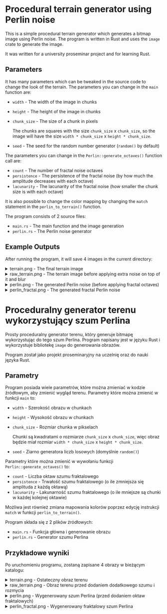 # Procedural terrain generator using Perlin noise

This is a simple procedural terrain generator which generates a bitmap image using Perlin noise. The program is written in Rust and uses the `image` crate to generate the image.

It was written for a university proseminar project and for learning Rust.

## Parameters

It has many parameters which can be tweaked in the source code to change the look of the terrain. The parameters you can change in the `main` function are:

- `width` - The width of the image in chunks
- `height` - The height of the image in chunks
- `chunk_size` - The size of a chunk in pixels

    The chunks are squares with the size `chunk_size` x `chunk_size`, so the image will have the size `width * chunk_size` x `height * chunk_size`.

- `seed` - The seed for the random number generator (`random()` by default)

The parameters you can change in the `Perlin::generate_octaves()` function call are:

- `count` - The number of fractal noise octaves
- `persistence` - The persistence of the fractal noise (by how much the amplitude decreases with each octave)
- `lacunarity` - The lacunarity of the fractal noise (how smaller the chunk size is with each octave)

It is also possible to change the color mapping by changing the `match` statement in the `perlin_to_terrain()` function.

The program consists of 2 source files:

- `main.rs` - The main function and the image generation
- `perlin.rs` - The Perlin noise generator

## Example Outputs

After running the program, it will save 4 images in the current directory:

<details>
<summary>terrain.png - The final terrain image</summary>

![terrain.png](./terrain.png)
</details>

<details>
<summary>raw_terrain.png - The terrain image before applying extra noise on top of it and blur</summary>

![raw_terrain.png](./raw_terrain.png)
</details>

<details>
<summary>perlin.png - The generated Perlin noise (before applying fractal octaves)</summary>

![perlin.png](./perlin.png)
</details>

<details>
<summary>perlin_fractal.png - The generated fractal Perlin noise</summary>

![perlin_fractal.png](./perlin_fractal.png)
</details>

#
# Proceduralny generator terenu wykorzystujący szum Perlina

Prosty proceduralny generator terenu, który generuje bitmapę wykorzystując do tego szum Perlina. Program napisany jest w języku Rust i wykorzystuje bibliotekę `image` do generowania obrazów.

Program został jako projekt proseminaryjny na uczelnię oraz do nauki języka Rust.

## Parametry

Program posiada wiele parametrów, które można zmieniać w kodzie źródłowym, aby zmienić wygląd terenu. Parametry które można zmienić w funkcji `main` to:

- `width` - Szerokość obrazu w chunkach
- `height` - Wysokość obrazu w chunkach
- `chunk_size` - Rozmiar chunka w pikselach

    Chunki są kwadratami o rozmiarze `chunk_size` x `chunk_size`, więc obraz będzie miał rozmiar `width * chunk_size` x `height * chunk_size`.

- `seed` - Ziarno generatora liczb losowych (domyślnie `random()`)

Parametry które można zmienić w wywołaniu funkcji `Perlin::generate_octaves()` to:

- `count` - Liczba oktaw szumu fraktalowego
- `persistence` - Trwałość szumu fraktalowego (o ile zmniejsza się amplituda z każdą oktawą)
- `lacunarity` - Lakunarność szumu fraktalowego (o ile mniejsze są chunki w każdej kolejnej oktawie)

Możliwa jest również zmiana mapowania kolorów poprzez edycję instrukcji `match` w funkcji `perlin_to_terrain()`.

Program składa się z 2 plików źródłowych:

- `main.rs` - Funkcja główna i generowanie obrazu
- `perlin.rs` - Generator szumu Perlina

## Przykładowe wyniki

Po uruchomieniu programu, zostaną zapisane 4 obrazy w bieżącym katalogu:

<details>
<summary>terrain.png - Ostateczny obraz terenu</summary>

![terrain.png](./terrain.png)
</details>

<details>
<summary>raw_terrain.png - Obraz terenu przed dodaniem dodatkowego szumu i rozmycia</summary>

![raw_terrain.png](./raw_terrain.png)
</details>

<details>
<summary>perlin.png - Wygenerowany szum Perlina (przed dodaniem oktaw fraktalowych)</summary>

![perlin.png](./perlin.png)
</details>

<details>
<summary>perlin_fractal.png - Wygenerowany fraktalowy szum Perlina</summary>

![perlin_fractal.png](./perlin_fractal.png)
</details>